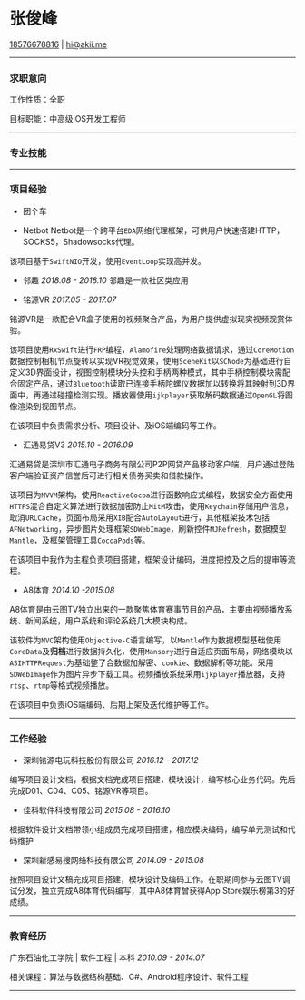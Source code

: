 # 张俊峰
[18576678816](tel:18576678816)  |  [hi@akii.me](mailto:hi@akii.me)

***
### 求职意向

工作性质：全职

目标职能：中高级iOS开发工程师

***
### 专业技能

***
### 项目经验

- 团个车

-   Netbot
Netbot是一个跨平台`EDA`网络代理框架，可供用户快速搭建HTTP，SOCKS5，Shadowsocks代理。

该项目基于`SwiftNIO`开发，使用`EventLoop`实现高并发。

- 邻趣 *2018.08 - 2018.10*
邻趣是一款社区类应用

-   铭源VR *2017.05 - 2017.07*

铭源VR是一款配合VR盒子使用的视频聚合产品，为用户提供虚拟现实视频观赏体验。

该项目使用`RxSwift`进行`FRP`编程，`Alamofire`处理网络数据请求，通过`CoreMotion`数据控制相机节点旋转以实现VR视觉效果，使用`SceneKit`以`SCNode`为基础进行自定义3D界面设计，视图控制模块分头控和手柄两种模式，其中手柄控制模块需配合固定产品，通过`Bluetooth`读取已连接手柄陀螺仪数据加以转换将其映射到3D界面中，再通过碰撞检测实现。播放器使用`ijkplayer`获取解码数据通过`OpenGL`将图像渲染到视图节点。

在该项目中负责需求分析、项目设计、及iOS端编码等工作。

-   汇通易贷V3 *2015.10 - 2016.09*

汇通易贷是深圳市汇通电子商务有限公司P2P网贷产品移动客户端，用户通过登陆客户端验证资产信誉后可进行相关债券买卖和借款操作。

该项目为`MVVM`架构，使用`ReactiveCocoa`进行函数响应式编程，数据安全方面使用`HTTPS`混合自定义算法进行数据加密防止`MitM`攻击，使用`Keychain`存储用户信息，取消`URLCache`，页面布局采用`XIB`配合`AutoLayout`进行，其他框架技术包括`AFNetworking`，异步图片处理框架`SDWebImage`，刷新控件`MJRefresh`，数据模型`Mantle`，及框架管理工具`CocoaPods`等。

在该项目中我作为主程负责项目搭建，框架设计编码，进度把控及之后的提审等流程。

-   A8体育 *2014.10 -2015.08*

A8体育是由云图TV独立出来的一款聚焦体育赛事节目的产品，主要由视频播放系统、新闻系统，用户系统和评论系统几大模块构成。

该软件为`MVC`架构使用`Objective-C`语言编写，以`Mantle`作为数据模型基础使用`CoreData`及**归档**进行数据持久化，使用`Mansory`进行自适应页面布局，网络模块以`ASIHTTPRequest`为基础整了合数据加解密、`cookie`、数据解析等功能。采用`SDWebImage`作为图片异步下载工具。视频播放系统采用`ijkplayer`播放器，支持`rtsp`、`rtmp`等格式视频播放。

在该项目中负责iOS端编码、后期上架及迭代维护等工作。

***
### 工作经验

-   深圳铭源电玩科技股份有限公司    *2016.12 - 2017.12*

编写项目设计文档，根据文档完成项目搭建，模块设计，编写核心业务代码。先后完成D01、C04、C05、铭源VR等项目。

-   佳科软件科技有限公司     *2015.08 - 2016.10*

根据软件设计文档带领小组成员完成项目搭建，相应模块编码，编写单元测试和代码维护

-   深圳新感易搜网络科技有限公司    *2014.09 - 2015.08*

按照项目设计文稿完成项目搭建，模块设计及编码工作。在职期间参与云图TV调试分发，独立完成A8体育代码编写，其中A8体育曾获得App Store娱乐榜第3的好成绩。

***
### 教育经历

广东石油化工学院 | 软件工程 | 本科    *2010.09 - 2014.07*

相关课程：算法与数据结构基础、C#、Android程序设计、软件工程

***
